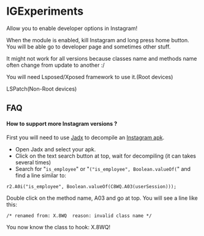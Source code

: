 # IGExperiments

Allow you to enable developer options in Instagram! 

When the module is enabled, kill Instagram and long press home button. You will be able go to developer page and sometimes other stuff.

It might not work for all versions because classes name and methods name often change from update to another :/

You will need Lsposed/Xposed framework to use it.(Root devices)

LSPatch(Non-Root devices)

## FAQ

#### How to support more Instagram versions ?

First you will need to use [Jadx](https://github.com/skylot/jadx)
 to decompile an [Instagram apk](https://www.apkmirror.com/apk/instagram/).

- Open Jadx and select your apk.
- Click on the text search button at top, wait for decompiling (it can takes several times)
- Search for "```is_employee```" or "```("is_employee", Boolean.valueOf(```" and find a line similar to:

```
r2.A0i("is_employee", Boolean.valueOf(C8WQ.A03(userSession)));
```
Double click on the method name, A03 and go at top. You will see a line like this: 
```
/* renamed from: X.8WQ  reason: invalid class name */
```
You now know the class to hook: X.8WQ!
